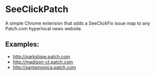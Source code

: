 SeeClickPatch
=========

A simple Chrome extension that adds a SeeClickFix issue map to any Patch.com hyperlocal news website.

## Examples:
* http://parkslope.patch.com
* http://madison-ct.patch.com
* http://santamonica.patch.com
